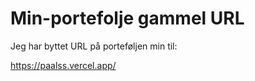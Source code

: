 # Min-portefolje gammel URL

Jeg har byttet URL på porteføljen min til:

https://paalss.vercel.app/
